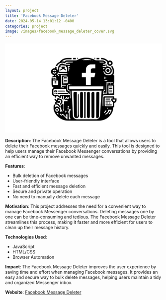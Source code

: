 ```yaml
---
layout: project
title: 'Facebook Message Deleter'
date: 2024-05-14 13:01:12 -0400
categories: project
image: /images/facebook_message_deleter_cover.svg
---
```


[![Facebook Message Deleter](/images/facebook_message_deleter_cover.svg)](https://dandanilyuk.github.io/facebook_message_deleter)

**Description**: The Facebook Message Deleter is a tool that allows users to delete their Facebook messages quickly and easily. This tool is designed to help users manage their Facebook Messenger conversations by providing an efficient way to remove unwanted messages.

**Features**:

- Bulk deletion of Facebook messages
- User-friendly interface
- Fast and efficient message deletion
- Secure and private operation
- No need to manually delete each message

**Motivation**: This project addresses the need for a convenient way to manage Facebook Messenger conversations. Deleting messages one by one can be time-consuming and tedious. The Facebook Message Deleter streamlines this process, making it faster and more efficient for users to clean up their message history.

**Technologies Used**:

- JavaScript
- HTML/CSS
- Browser Automation

**Impact**: The Facebook Message Deleter improves the user experience by saving time and effort when managing Facebook messages. It provides an easy and secure way to bulk delete messages, helping users maintain a tidy and organized Messenger inbox.

**Website**: [Facebook Message Deleter](https://dandanilyuk.github.io/facebook_message_deleter/)
